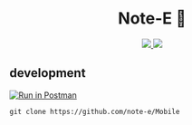 <h1 align="center"> Note-E 📝 </h1>

<p align="center">

  <a href="https://github.com/note-e/Mobile/issues">
    <img src="https://img.shields.io/badge/contributions-welcome-brightgreen.svg?style=flat">
  </a>

  <a href="http://hits.dwyl.io/note-e/Mobile">
    <img src="http://hits.dwyl.io/note-e/Mobile.svg">
  </a>

</p>

## development

[![Run in Postman](https://run.pstmn.io/button.svg)](https://app.getpostman.com/run-collection/325cf820fe9ab1940b09#?env%5BNote-E%5D=W3sia2V5IjoiYmFzZV91cmwiLCJ2YWx1ZSI6Imh0dHBzOi8vYXBpLW5vdGUtZS5oZXJva3VhcHAuY29tLyIsImVuYWJsZWQiOnRydWV9XQ==)

```shell
git clone https://github.com/note-e/Mobile
```
